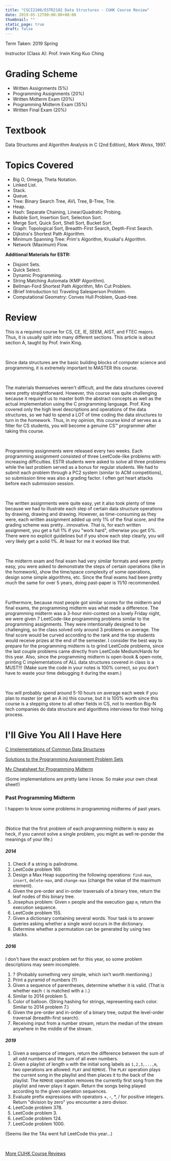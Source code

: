 ```yaml
---
title: "CSCI2100/ESTR2102 Data Structures - CUHK Course Review"
date: 2019-05-12T00:00:00+08:00
thumbnail: ""
static_page: true
draft: false
---
```


Term Taken: 2019 Spring

Instructor (Class A): Prof. Irwin King Kuo Ching

# Grading Scheme
* Written Assignments (5%)
* Programming Assignments (20%)
* Written Midterm Exam (20%)
* Programming Midterm Exam (35%)
* Written Final Exam (20%)

# Textbook
Data Structures and Algorithm Analysis in C (2nd Edition), *Mark Weiss*, 1997.

# Topics Covered
* Big O, Omega, Theta Notation.
* Linked List.
* Stack.
* Queue.
* Tree: Binary Search Tree, AVL Tree, B-Tree, Trie.
* Heap.
* Hash: Separate Chaining, Linear/Quadratic Probing.
* Bubble Sort, Insertion Sort, Selection Sort.
* Merge Sort, Quick Sort, Shell Sort, Bucket Sort.
* Graph: Topological Sort, Breadth-First Search, Depth-First Search.
* Dijkstra's Shortest Path Algorithm.
* Minimum Spanning Tree: Prim's Algorithm, Kruskal's Algorithm.
* Network (Maximum) Flow.

**Additional Materials for ESTR:**

* Disjoint Sets.
* Quick Select.
* Dynamic Programming.
* String Matching Automata (KMP Algorithm).
* Bellman-Ford Shortest Path Algorithm, Min Cut Problem.
* (Brief Introduction to) Traveling Salesperson Problem.
* Computational Geometry: Convex Hull Problem, Quad-tree.

# Review
This is a required course for CS, CE, IE, SEEM, AIST, and FTEC majors. Thus, it is usually split into many different sections. This article is about section A, taught by Prof. Irwin King.

<br />

Since data structures are the basic building blocks of computer science and programming, it is extremely important to MASTER this course.

<br />

The materials themselves weren't difficult, and the data structures covered were pretty straightforward. However, this course was quite challenging because it required us to master both the abstract concepts as well as the actual implementation using the C programming language. Prof. King covered only the high level descriptions and operations of the data structures, so we had to spend a LOT of time coding the data structures to turn in the homework. Thus, in my opinion, this course kind of serves as a filter for CS students, you will become a genuine CS™ programmer after taking this course.

<br />

Programming assignments were released every two weeks. Each programming assignment consisted of three LeetCode-like problems with increasing difficulties. ESTR students were asked to solve all three problems while the last problem served as a bonus for regular students. We had to submit each problem through a PC2 system (similar to ACM competitions), so submission time was also a grading factor. I often got heart attacks before each submission session.

<br />

The written assignments were quite easy, yet it also took plenty of time because we had to illustrate each step of certain data structure operations by drawing, drawing and drawing. However, as time-consuming as they were, each written assignment added up only 1% of the final score, and the grading scheme was pretty...innovative. That is, for each written assignment, you get a full 1% if you "work hard", otherwise you get 0%. There were no explicit guidelines but if you show each step clearly, you will very likely get a solid 1%. At least for me it worked like that.

<br />

The midterm exam and final exam had very similar formats and were pretty easy, you were asked to demonstrate the steps of certain operations (like in the homework), show the time/space complexity of some operations, design some simple algorithms, etc. Since the final exams had been pretty much the same for over 5 years, doing past-paper is 11/10 recommended.

<br />

Furthermore, because most people got similar scores for the midterm and final exams, the programming midterm was what made a difference. The programming midterm was a 3-hour mini-contest on a lovely Friday night, we were given 7 LeetCode-like programming problems similar to the programming assignments. They were intentionally designed to be challenging, so the class solved only around 3 problems on average. The final score would be curved according to the rank and the top students would receive prizes at the end of the semester. I consider the best way to prepare for the programming midterm is to grind LeetCode problems, since the last couple problems came directly from LeetCode Medium/Hards for this year. Also, since the programming midterm is open-book & open-note, printing C implementations of ALL data structures covered in class is a MUST!!! (Make sure the code in your notes is 100% correct, so you don't have to waste your time debugging it during the exam.)

<br />

You will probably spend around 5-10 hours on average each week if you plan to master (or get an A in) this course, but it is 100% worth since this course is a stepping stone to all other fields in CS, not to mention Big-N tech companies do data structure and algorithms interviews for their hiring process.

# I'll Give You All I Have Here
[C Implementations of Common Data Structures](https://github.com/YuChaoGithub/Data-Structures-implementation-in-C)

[Solutions to the Programming Assignment Problem Sets](https://github.com/YuChaoGithub/CUHK-CSCI2100-ESTR2102)

[My Cheatsheet for Programming Midterm](/posts/csci2100-estr2102/programming-midterm-cheatsheet.pdf)

(Some implementations are pretty lame I know. So make your own cheat sheet!)

### Past Programming Midterm
I happen to know some problems in programming midterms of past years.

<br />

(Notice that the first problem of each programming midterm is easy as heck, if you cannot solve a single problem, you might as well re-ponder the meanings of your life.)

##### 2014
1. Check if a string is palindrome.
2. LeetCode problem 169.
3. Design a Max Heap supporting the following operations: `find-max`, `insert`, `delete-max`, and `change-max` (change the value of the maximum element).
4. Given the pre-order and in-order traversals of a binary tree, return the leaf nodes of this binary tree.
5. Josephus problem: Given `n` people and the execution gap `m`, return the execution sequence.
6. LeetCode problem 155.
7. Given a dictionary containing several words. Your task is to answer queries asking whether a single word occurs in the dictionary.
8. Determine whether a permutation can be generated by using two stacks.

##### 2016
I don't have the exact problem set for this year, so some problem descriptions may seem incomplete.

1. ? (Probably something very simple, which isn't worth mentioning.)
2. Print a pyramid of numbers (?)
3. Given a sequence of parentheses, determine whether it is valid. (That is whether each `(` is matched with a `)`.)
4. Similar to 2014 problem 5.
5. Color of balloon. (String hashing for strings, representing each color. Similar to 2014 problem 7.)
6. Given the pre-order and in-order of a binary tree, output the level-order traversal (breadth-first search).
7. Receiving input from a number stream, return the median of the stream anywhere in the middle of the stream.

##### 2019
1. Given a sequence of integers, return the difference between the sum of all odd numbers and the sum of all even numbers.
2. Given a playlist of length `m` with the initial song labels as `1,2,3,...,m`, two operations are allowed: `PLAY` and `REMOVE`. The `PLAY` operation plays the current song in the playlist and then places it to the back of the playlist. The `REMOVE` operation removes the currently first song from the playlist and never plays it again. Return the songs being played according to the given operation sequences.
3. Evaluate prefix expressions with operators +, -, *, / for positive integers. Return "division by zero" you encounter a zero divisor.
4. LeetCode problem 378.
5. LeetCode problem 3.
6. LeetCode problem 124.
7. LeetCode problem 1000.

(Seems like the TAs went full LeetCode this year...)

<br />

[More CUHK Course Reviews](/course-review)